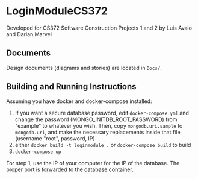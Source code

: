 # LoginModuleCS372

Developed for CS372 Software Construction Projects 1 and 2 by Luis Avalo and Darian Marvel

## Documents

Design documents (diagrams and stories) are located in `Docs/`.

## Building and Running Instructions

Assuming you have docker and docker-compose installed:

1. If you want a secure database password, edit `docker-compose.yml` and change the password (MONGO_INITDB_ROOT_PASSWORD) from "example" to whatever you wish. Then, copy `mongodb.uri.sample` to `mongodb.uri`, and make the necessary replacements inside that file (username "root", password, IP)
2. either `docker build -t loginmodule .` or `docker-compose build` to build
3. `docker-compose up`

For step 1, use the IP of your computer for the IP of the database. The proper port is forwarded
to the database container.
